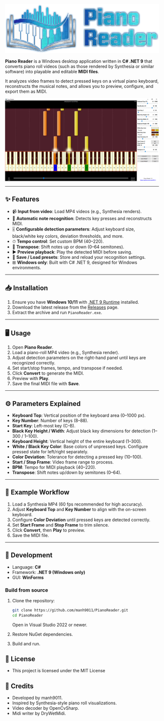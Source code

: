 ![Piano Reader Logo](./logo.png)

**Piano Reader** is a Windows desktop application written in **C# .NET 9** that converts piano roll videos (such as those rendered by Synthesia or similar software) into playable and editable **MIDI files**.  

It analyzes video frames to detect pressed keys on a virtual piano keyboard, reconstructs the musical notes, and allows you to preview, configure, and export them as MIDI.  

![Piano Reader Screenshot](./screenshot.png)

---

## ✨ Features

- 📹 **Input from video**: Load MP4 videos (e.g., Synthesia renders).  
- 🎼 **Automatic note recognition**: Detects key presses and reconstructs MIDI.  
- 🎚 **Configurable detection parameters**: Adjust keyboard size, black/white key colors, deviation thresholds, and more.  
- ⏱ **Tempo control**: Set custom BPM (40–220).  
- 🔀 **Transpose**: Shift notes up or down (0–64 semitones).  
- ▶ **Preview playback**: Play the detected MIDI before saving.  
- 💾 **Save / Load presets**: Store and reload your recognition settings.  
- ⊞ **Windows only**: Built with C# .NET 9, designed for Windows environments.  

---

## 📥 Installation

1. Ensure you have **Windows 10/11** with [.NET 9 Runtime](https://dotnet.microsoft.com/en-us/download/dotnet/9.0) installed.  
2. Download the latest release from the [Releases](../../releases) page.  
3. Extract the archive and run `PianoReader.exe`.  

---

## 🖥 Usage

1. Open **Piano Reader**.  
2. Load a piano-roll MP4 video (e.g., Synthesia render).  
3. Adjust detection parameters on the right-hand panel until keys are recognized correctly.  
4. Set start/stop frames, tempo, and transpose if needed.  
5. Click **Convert** to generate the MIDI.  
6. Preview with **Play**.  
7. Save the final MIDI file with **Save**.  

---

## ⚙️ Parameters Explained

- **Keyboard Top**: Vertical position of the keyboard area (0–1000 px).  
- **Key Number**: Number of keys (8–88).  
- **Start Key**: Left-most key (C–B).  
- **Black Key Height / Width**: Adjust black key dimensions for detection (1–300 / 1–100).  
- **Keyboard Height**: Vertical height of the entire keyboard (1–300).  
- **White / Black Key Color**: Base colors of unpressed keys. Configure pressed state for left/right separately.  
- **Color Deviation**: Tolerance for detecting a pressed key (10–100).  
- **Start / Stop Frame**: Video frame range to process.  
- **BPM**: Tempo for MIDI playback (40–220).  
- **Transpose**: Shift notes up/down by semitones (0–64).  

---

## 🎵 Example Workflow

1. Load a Synthesia MP4 (60 fps recommended for high accuracy).  
2. Adjust **Keyboard Top** and **Key Number** to align with the on-screen keyboard.  
3. Configure **Color Deviation** until pressed keys are detected correctly.  
4. Set **Start Frame** and **Stop Frame** to trim silence.  
5. Click **Convert**, then **Play** to preview.  
6. Save the MIDI file.  

---

## 🚀 Development

- Language: **C#**  
- Framework: **.NET 9 (Windows only)**  
- GUI: **WinForms**  

### Build from source
1. Clone the repository:
   ```bash
   git clone https://github.com/manh9011/PianoReader.git
   cd PianoReader
   ```
   Open in Visual Studio 2022 or newer.

3. Restore NuGet dependencies.

4. Build and run.

## 📜 License

- This project is licensed under the MIT License

## 🙌 Credits

- Developed by manh9011.
- Inspired by Synthesia-style piano roll visualizations.
- Video decoder by OpenCvSharp.
- Midi writer by DryWetMidi.
